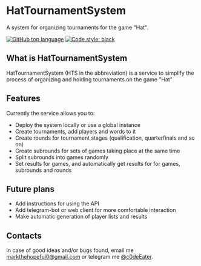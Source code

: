 # HatTournamentSystem
A system for organizing tournaments for the game "Hat".

[![GitHub top language](https://img.shields.io/github/languages/top/MarkTheHopeful/HatTournamentSystem)](https://github.com/MarkTheHopeful/HatTournamentSystem)
[![Code style: black](https://img.shields.io/badge/code%20style-black-000000.svg?style=flat-square)](https://github.com/psf/black)

## What is HatTournamentSystem

HatTournamentSystem (HTS in the abbreviation) is a service to simplify the process of organizing and holding tournaments on the game "Hat"

## Features

Currently the service allows you to:
* Deploy the system locally or use a global instance
* Create tournaments, add players and words to it
* Create rounds for tournament stages (qualification, quarterfinals and so on)
* Create subrounds for sets of games taking place at the same time
* Split subrounds into games randomly
* Set results for games, and automatically get results for for games, subrounds and rounds

## Future plans

* Add instructions for using the API
* Add telegram-bot or web client for more comfortable interaction
* Make automatic generation of player lists and results

## Contacts

In case of good ideas and/or bugs found, email me [markthehopeful0@gmail.com](mailto:markthehopeful@gmail.com) or telegram me [@c0deEater](https://t.me/c0deEater).

